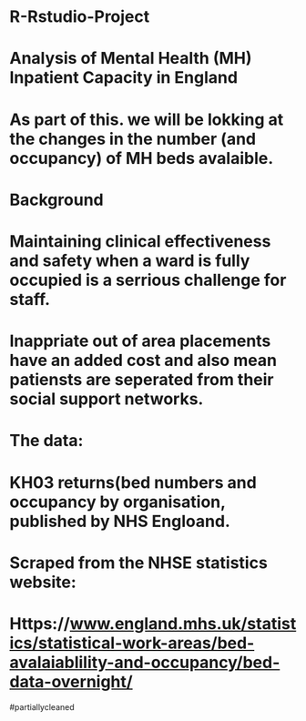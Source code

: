 #  R-Rstudio-Project
#  Analysis of Mental Health (MH) Inpatient Capacity in England
#  As part of this. we will be lokking at the changes in the number (and occupancy) of MH beds avalaible.
#  Background
# Maintaining clinical effectiveness and safety when a ward is fully occupied is a serrious challenge for staff.
# Inappriate out of area placements have an added cost and also mean patiensts are seperated from their social support networks.

# The data:
# KH03 returns(bed numbers and occupancy by organisation, published by NHS Engloand.
# Scraped from the NHSE statistics website:
# Https://www.england.mhs.uk/statistics/statistical-work-areas/bed-avalaiablility-and-occupancy/bed-data-overnight/
#partiallycleaned
